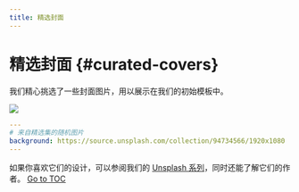 ```yaml
---
title: 精选封面
---
```


# 精选封面 {#curated-covers}

我们精心挑选了一些封面图片，用以展示在我们的初始模板中。

![](../public/covers.png)

```yaml
---
# 来自精选集的随机图片
background: https://source.unsplash.com/collection/94734566/1920x1080
---
```

如果你喜欢它们的设计，可以参阅我们的 [Unsplash 系列](https://unsplash.com/collections/94734566/slidev)，同时还能了解它们的作者。
<span style='float: footnote;'><a href="../index.html#toc">Go to TOC</a></span>

